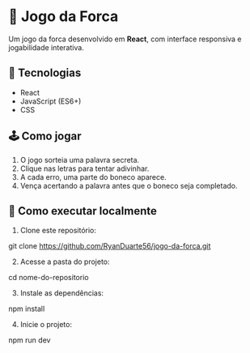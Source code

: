# 🎯 Jogo da Forca

Um jogo da forca desenvolvido em **React**, com interface responsiva e jogabilidade interativa.

## 🚀 Tecnologias
- React
- JavaScript (ES6+)
- CSS

## 🕹 Como jogar
1. O jogo sorteia uma palavra secreta.
2. Clique nas letras para tentar adivinhar.
3. A cada erro, uma parte do boneco aparece.
4. Vença acertando a palavra antes que o boneco seja completado.

## 📂 Como executar localmente
1. Clone este repositório:

git clone https://github.com/RyanDuarte56/jogo-da-forca.git

2. Acesse a pasta do projeto:

cd nome-do-repositorio

3. Instale as dependências:

npm install

4. Inicie o projeto:

npm run dev